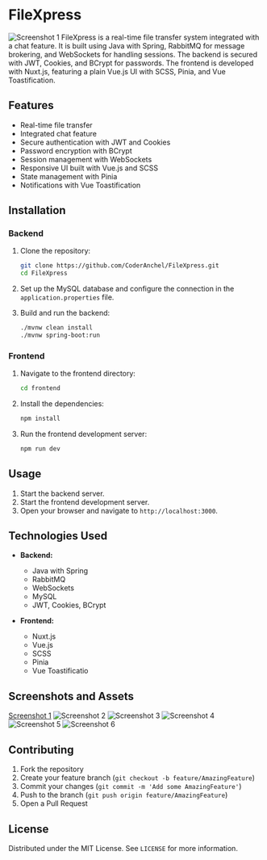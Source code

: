 # FileXpress
![Screenshot 1](assets/FileXpressBanner.svg)
FileXpress is a real-time file transfer system integrated with a chat feature. It is built using Java with Spring, RabbitMQ for message brokering, and WebSockets for handling sessions. The backend is secured with JWT, Cookies, and BCrypt for passwords. The frontend is developed with Nuxt.js, featuring a plain Vue.js UI with SCSS, Pinia, and Vue Toastification.

## Features

- Real-time file transfer
- Integrated chat feature
- Secure authentication with JWT and Cookies
- Password encryption with BCrypt
- Session management with WebSockets
- Responsive UI built with Vue.js and SCSS
- State management with Pinia
- Notifications with Vue Toastification

## Installation

### Backend

1. Clone the repository:
    ```bash
    git clone https://github.com/CoderAnchel/FileXpress.git
    cd FileXpress
    ```

2. Set up the MySQL database and configure the connection in the `application.properties` file.

3. Build and run the backend:
    ```bash
    ./mvnw clean install
    ./mvnw spring-boot:run
    ```

### Frontend

1. Navigate to the frontend directory:
    ```bash
    cd frontend
    ```

2. Install the dependencies:
    ```bash
    npm install
    ```

3. Run the frontend development server:
    ```bash
    npm run dev
    ```

## Usage

1. Start the backend server.
2. Start the frontend development server.
3. Open your browser and navigate to `http://localhost:3000`.

## Technologies Used

- **Backend:**
  - Java with Spring
  - RabbitMQ
  - WebSockets
  - MySQL
  - JWT, Cookies, BCrypt

- **Frontend:**
  - Nuxt.js
  - Vue.js
  - SCSS
  - Pinia
  - Vue Toastificatio
## Screenshots and Assets
[Screenshot 1](assets/Test.mp4)
![Screenshot 2](assets/Captura1.png)
![Screenshot 3](assets/Captura2.png)
![Screenshot 4](assets/Captura3.png)
![Screenshot 5](assets/Captura4.png)
![Screenshot 6](assets/Captura5.png)

## Contributing

1. Fork the repository
2. Create your feature branch (`git checkout -b feature/AmazingFeature`)
3. Commit your changes (`git commit -m 'Add some AmazingFeature'`)
4. Push to the branch (`git push origin feature/AmazingFeature`)
5. Open a Pull Request

## License

Distributed under the MIT License. See `LICENSE` for more information.
